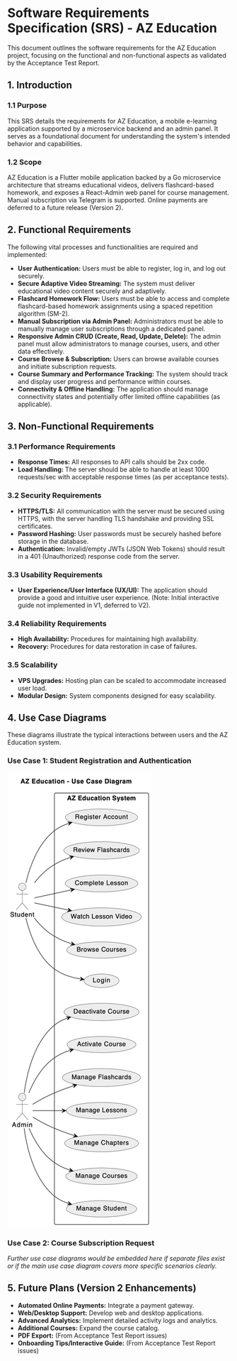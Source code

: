 # Software Requirements Specification (SRS) - AZ Education

This document outlines the software requirements for the AZ Education project, focusing on the functional and non-functional aspects as validated by the Acceptance Test Report.

## 1. Introduction

### 1.1 Purpose
This SRS details the requirements for AZ Education, a mobile e-learning application supported by a microservice backend and an admin panel. It serves as a foundational document for understanding the system's intended behavior and capabilities.

### 1.2 Scope
AZ Education is a Flutter mobile application backed by a Go microservice architecture that streams educational videos, delivers flashcard-based homework, and exposes a React-Admin web panel for course management. Manual subscription via Telegram is supported. Online payments are deferred to a future release (Version 2).

## 2. Functional Requirements

The following vital processes and functionalities are required and implemented:

* **User Authentication:** Users must be able to register, log in, and log out securely.
* **Secure Adaptive Video Streaming:** The system must deliver educational video content securely and adaptively.
* **Flashcard Homework Flow:** Users must be able to access and complete flashcard-based homework assignments using a spaced repetition algorithm (SM-2).
* **Manual Subscription via Admin Panel:** Administrators must be able to manually manage user subscriptions through a dedicated panel.
* **Responsive Admin CRUD (Create, Read, Update, Delete):** The admin panel must allow administrators to manage courses, users, and other data effectively.
* **Course Browse & Subscription:** Users can browse available courses and initiate subscription requests.
* **Course Summary and Performance Tracking:** The system should track and display user progress and performance within courses.
* **Connectivity & Offline Handling:** The application should manage connectivity states and potentially offer limited offline capabilities (as applicable).

## 3. Non-Functional Requirements

### 3.1 Performance Requirements
* **Response Times:** All responses to API calls should be 2xx code.
* **Load Handling:** The server should be able to handle at least 1000 requests/sec with acceptable response times (as per acceptance tests).

### 3.2 Security Requirements
* **HTTPS/TLS:** All communication with the server must be secured using HTTPS, with the server handling TLS handshake and providing SSL certificates.
* **Password Hashing:** User passwords must be securely hashed before storage in the database.
* **Authentication:** Invalid/empty JWTs (JSON Web Tokens) should result in a 401 (Unauthorized) response code from the server.

### 3.3 Usability Requirements
* **User Experience/User Interface (UX/UI):** The application should provide a good and intuitive user experience. (Note: Initial interactive guide not implemented in V1, deferred to V2).

### 3.4 Reliability Requirements
* **High Availability:** Procedures for maintaining high availability.
* **Recovery:** Procedures for data restoration in case of failures.

### 3.5 Scalability
* **VPS Upgrades:** Hosting plan can be scaled to accommodate increased user load.
* **Modular Design:** System components designed for easy scalability.

## 4. Use Case Diagrams

These diagrams illustrate the typical interactions between users and the AZ Education system.

### Use Case 1: Student Registration and Authentication
![Use Case: Student Registration and Authentication](diagrams/use_case_diagram.jpg)

### Use Case 2: Course Subscription Request
_Further use case diagrams would be embedded here if separate files exist or if the main use case diagram covers more specific scenarios clearly._

## 5. Future Plans (Version 2 Enhancements)

* **Automated Online Payments:** Integrate a payment gateway.
* **Web/Desktop Support:** Develop web and desktop applications.
* **Advanced Analytics:** Implement detailed activity logs and analytics.
* **Additional Courses:** Expand the course catalog.
* **PDF Export:** (From Acceptance Test Report issues)
* **Onboarding Tips/Interactive Guide:** (From Acceptance Test Report issues)